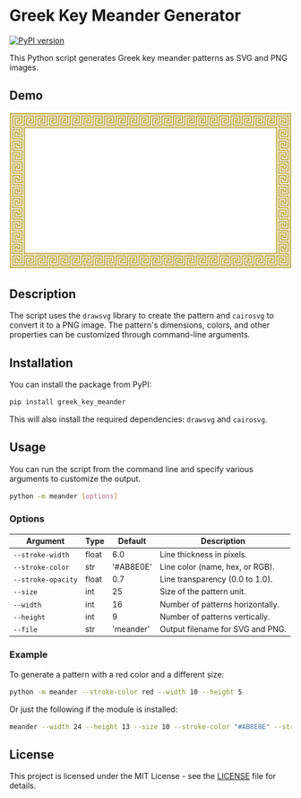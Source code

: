 # Greek Key Meander Generator

[![PyPI version](https://badge.fury.io/py/greek-key-meander.svg)](https://badge.fury.io/py/greek-key-meander)

This Python script generates Greek key meander patterns as SVG and PNG images.

## Demo

![Meander](meander.png)

## Description

The script uses the `drawsvg` library to create the pattern and `cairosvg` to convert it to a PNG image. The pattern's dimensions, colors, and other properties can be customized through command-line arguments.

## Installation

You can install the package from PyPI:

```bash
pip install greek_key_meander
```

This will also install the required dependencies: `drawsvg` and `cairosvg`.

## Usage

You can run the script from the command line and specify various arguments to customize the output.

```bash
python -m meander [options]
```

### Options

| Argument | Type | Default | Description |
|---|---|---|---|
| `--stroke-width` | float | 6.0 | Line thickness in pixels. |
| `--stroke-color` | str | '#AB8E0E' | Line color (name, hex, or RGB). |
| `--stroke-opacity`| float | 0.7 | Line transparency (0.0 to 1.0). |
| `--size` | int | 25 | Size of the pattern unit. |
| `--width` | int | 16 | Number of patterns horizontally. |
| `--height` | int | 9 | Number of patterns vertically. |
| `--file` | str | 'meander' | Output filename for SVG and PNG. |

### Example

To generate a pattern with a red color and a different size:

```bash
python -m meander --stroke-color red --width 10 --height 5
```

Or just the following if the module is installed:
```bash
meander --width 24 --height 13 --size 10 --stroke-color "#AB8E0E" --stroke-opacity 0.7
```

## License

This project is licensed under the MIT License - see the [LICENSE](LICENSE) file for details.